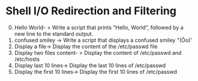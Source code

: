 # Shell I/O Redirection and Filtering
0. Hello World- > Write a script that prints “Hello, World”, followed by a new line to the standard output.
1. confused smiley -> Write a script that displays a confused smiley "(Ôo)'
2. Display a file-> Display the content of the /etc/passwd file
3. Display two files content- > Display the content of /etc/passwd and /etc/hosts
4. Display last 10 lines-> Display the last 10 lines of /etc/passwd
5. Display the first 10 lines-> Display the first 10 lines of /etc/passwd
